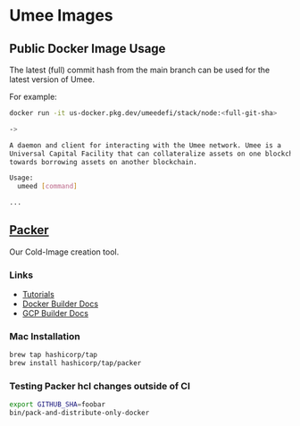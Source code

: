 # Umee Images

## Public Docker Image Usage

The latest (full) commit hash from the main branch can be used for the latest version of Umee.

For example:
```bash
docker run -it us-docker.pkg.dev/umeedefi/stack/node:<full-git-sha>

->

A daemon and client for interacting with the Umee network. Umee is a
Universal Capital Facility that can collateralize assets on one blockchain
towards borrowing assets on another blockchain.

Usage:
  umeed [command]

...
```


## [Packer](https://www.packer.io)

Our Cold-Image creation tool.

### Links
* [Tutorials](https://learn.hashicorp.com/packer)
* [Docker Builder Docs](https://www.packer.io/plugins/builders/docker)
* [GCP Builder Docs](https://www.packer.io/plugins/builders/googlecompute)

### Mac Installation

```bash
brew tap hashicorp/tap
brew install hashicorp/tap/packer
```

### Testing Packer hcl changes outside of CI
```bash
export GITHUB_SHA=foobar
bin/pack-and-distribute-only-docker
```
